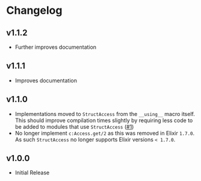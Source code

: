 # Changelog

## v1.1.2
* Further improves documentation

## v1.1.1
* Improves documentation

## v1.1.0
* Implementations moved to `StructAccess` from the `__using__` macro itself.
  This should improve compilation times slightly by requiring less code to be
  added to modules that use `StructAccess`
  ([#1](https://github.com/mbramson/struct_access/pull/1))
* No longer implement `c:Access.get/2` as this was removed in Elixir `1.7.0`.
  As such `StructAccess` no longer supports Elixir versions `< 1.7.0`.

## v1.0.0
* Initial Release
